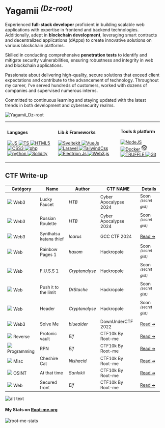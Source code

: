 # Yagamii <sup>*(Dz-root)*</sup>


Experienced **full-stack developer** proficient in building scalable web applications with expertise in frontend and backend technologies. Additionally, adept in **blockchain development**, leveraging smart contracts and decentralized applications (dApps) to create innovative solutions on various blockchain platforms. 

Skilled in conducting comprehensive **penetration tests** to identify and mitigate security vulnerabilities, ensuring robustness and integrity in web and blockchain applications. 

Passionate about delivering high-quality, secure solutions that exceed client expectations and contribute to the advancement of technology. Throughout my career, I've served hundreds of customers, worked with dozens of companies and supervised numerous interns. 

Committed to continuous learning and staying updated with the latest trends in both development and cybersecurity realms.

![Yagamii_Dz-root](https://i.ibb.co/30L1D16/yagamii-dz-root.jpg)

<table>
<tr>
<td>

#### Langages
<p>
<a href="https://developer.mozilla.org/en-US/docs/Web/JavaScript" target="_blank"> 
    <img src="https://user-images.githubusercontent.com/87587438/221409649-6219a8e7-dcbb-411f-bf66-7e52d7c89551.png" alt="JS" width="20" height="20"/> 
</a>
<a href="https://www.typescriptlang.org/" target="_blank"> 
    <img src="https://upload.wikimedia.org/wikipedia/commons/4/4c/Typescript_logo_2020.svg" alt="TS" width="20" height="20"/> 
</a>
<a href="https://en.wikipedia.org/wiki/C_(programming_language)" target="_blank"> 
    <img src="https://upload.wikimedia.org/wikipedia/commons/6/61/HTML5_logo_and_wordmark.svg" alt="HTML5" width="20" height="20"/> 
</a>
<a href="https://git-scm.com/" target="_blank"> 
    <img src="https://upload.wikimedia.org/wikipedia/commons/d/d5/CSS3_logo_and_wordmark.svg" alt="CSS3" width="20" height="20"/> 
</a>
<a href="https://www.php.net/" target="_blank"> 
    <img src="https://user-images.githubusercontent.com/87587438/224856711-cc7dae31-e4ad-4136-97af-f0644d13b2cf.png" alt="php" width="20" height="20"/> 
</a>
<a href="https://www.python.org/" target="_blank"> 
    <img src="https://upload.wikimedia.org/wikipedia/commons/thumb/c/c3/Python-logo-notext.svg/115px-Python-logo-notext.svg.png" alt="python" width="20" height="20"/> </a>
<a href="https://www.java.com/" target="_blank"> 
    <img src="https://upload.wikimedia.org/wikipedia/commons/9/98/Solidity_logo.svg" alt="Solidity" width="20" height="20"/> 
</a>
</p>

</td>
<td>

#### Lib & Frameworks
<p>
<a href="https://www.java.com/" target="_blank"> 
    <img src="https://upload.wikimedia.org/wikipedia/commons/1/1b/Svelte_Logo.svg" alt="Sveltekit" width="20" height="20"/> 
</a>
<a href="https://vuejs.org/" target="_blank"> 
    <img src="https://upload.wikimedia.org/wikipedia/commons/9/95/Vue.js_Logo_2.svg" alt="VueJs" width="20" height="20"/> 
</a>
<a href="https://laravel.com/" target="_blank"> 
    <img src="https://upload.wikimedia.org/wikipedia/commons/9/9a/Laravel.svg" alt="Laravel" width="20" height="20"/> 
</a>
<a href="https://tailwindcss.com/ target="_blank"> 
    <img src="https://upload.wikimedia.org/wikipedia/commons/d/d5/Tailwind_CSS_Logo.svg" alt="TailwindCss" width="20" height="20"/> 
</a>
<a href="https://www.electronjs.org/" target="_blank"> 
    <img src="https://upload.wikimedia.org/wikipedia/commons/9/91/Electron_Software_Framework_Logo.svg" alt="Electrion Js" width="20" height="20"/> 
</a>
<a href="https://web3js.readthedocs.io/en/v1.10.0/" target="_blank"> 
    <img src="https://raw.githubusercontent.com/web3/web3.js/4.x/assets/logo/web3js.jpg" alt="Web3.js" width="20" height="20"/> 
</a>
</p>
</td>
<td>

#### Tools & platform
<p>
<a href="https://web3js.readthedocs.io/en/v1.10.0/" target="_blank"> 
    <img src="https://static-00.iconduck.com/assets.00/node-js-icon-454x512-nztofx17.png" alt="NodeJS" width="20" /> 
</a>
<a href="hhttps://www.docker.com/" target="_blank"> 
    <img src="https://cdn-icons-png.flaticon.com/512/919/919853.png" alt="Docker" width="20"/> 
</a>
<a href="https://book.getfoundry.sh/" target="_blank"> 
    <img src="https://raw.githubusercontent.com/foundry-rs/foundry/master/.github/logo.png" alt="Foundry" width="20" /> 
</a>
<a href="https://archive.trufflesuite.com/" target="_blank"> 
    <img src="https://archive.trufflesuite.com/assets/logo.png" alt="TRUFFLE" width="20" /> 
</a>
<a href="https://git-scm.com/" target="_blank"> 
    <img src="https://upload.wikimedia.org/wikipedia/commons/3/3f/Git_icon.svg" alt="Git" width="20" /> 
</a>
</p>
</td>
</tr>
</table>




## CTF Write-up

| Catégory | Name | Author   | CTF NAME | Details |
|----------|------|----------|---------|----------|
| <img src="https://placehold.co/5x5/DE01D6/DE01D6.png" width="10px"> Web3 | Lucky Faucet | *HTB* | Cyber Apocalypse 2024 | Soon <sup>*(secret gist)*|
| <img src="https://placehold.co/5x5/DE01D6/DE01D6.png" width="10px"> Web3 | Russian Roulette | *HTB* | Cyber Apocalypse 2024 | Soon <sup>*(secret gist)*|
| <img src="https://placehold.co/5x5/DE01D6/DE01D6.png" width="10px"> Web3 | Synthatsu katana thief | *Icarus* | GCC CTF 2024 | [Read ➜](https://gist.github.com/dz-root/6d2bd21709d19aeecac3d85afe814240)|
| <img src="https://placehold.co/15x15/1589F0/1589F0.png" width="10px"> Web | Rainbow Pages 1| *haxom* | Hackropole | Soon <sup>*(secret gist)*</sup> |
| <img src="https://placehold.co/15x15/1589F0/1589F0.png" width="10px"> Web | F.U.S.S 1 | *Cryptanalyse* | Hackropole | Soon  <sup>*(secret gist)*</sup> |
| <img src="https://placehold.co/15x15/1589F0/1589F0.png" width="10px"> Web | Push it to the limit | *DrStache* | Hackropole | Soon  <sup>*(secret gist)*</sup>|
| <img src="https://placehold.co/15x15/1589F0/1589F0.png" width="10px"> Web | Header | *Cryptanalyse*| Hackropole | Soon <sup>*(secret gist)*</sup> |
| <img src="https://placehold.co/15x15/DE01D6/DE01D6.png" width="10px"> Web3 | Solve Me| *bluealder*| DownUnderCTF 2022| [Read ➜](https://gist.github.com/dz-root/b4f2cf7719c29a1ac2bab10c6b6c3b5d)|
| <img src="https://placehold.co/15x15/BB0000/DE01D6.png" width="10px"> Reverse | Protonic vault | *Elf* | CTF10k By Root-me | [Read ➜](https://gist.github.com/dz-root/c3b5a2cfdb2838b159c4cf373847ee9c) |
| <img src="https://placehold.co/15x15/00DED7/00DED7.png" width="10px"> Programming | RPN| *Elf* |  CTF10k By Root-me | [Read ➜](https://gist.github.com/dz-root/a20f6452fde54e1e8d3625e261eb01fa)|
| <img src="https://placehold.co/15x15/A6FF00/A6FF00.png" width="10px"> Misc | Cheshire Cat| *Nishacid* |  CTF10k By Root-me | [Read ➜](https://gist.github.com/dz-root/c121e545154b3fdf31dfde9bb808a7f0)| 
| <img src="https://placehold.co/15x15/FE8001/FE8001.png" width="10px"> OSINT | At that time| *Sanlokii* |  CTF10k By Root-me | [Read ➜](https://gist.github.com/dz-root/8ccbae7b78fdb1da178c6bd14d9d8222)|
| <img src="https://placehold.co/15x15/1589F0/1589F0.png" width="10px"> Web | Secured front| *Elf* | CTF10k By Root-me | [Read ➜](https://gist.github.com/dz-root/55ae68602eeb3ef5e5b50c3e60798d49)|


![alt text](https://i.ibb.co/t4XcMWF/Default-Naruto-expert-en-cyberscurit-devant-un-pc-et-utilise-K-0.jpg)

#### My Stats on [Root-me.org](https://Root-me.org/dz-root)
![root-me-stats](https://root-me-diff.vercel.app/rm-gh?nickname=dz-root&gstats=show&style=sunny)

